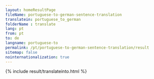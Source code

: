 ```yaml
---
layout: homeResultPage
fileName: portuguese-to-german-sentence-translation
translatein: portuguese_to_german
folderName : translate
lang: pt
from: pt
to: de
langname: portuguese-to
permalink: /pt/portuguese-to-german-sentence-translation/result
sitemap: false
nointernationalization: true
---
```

{% include result/translateinto.html %}

<script src="/js/result/translation.js" data-foldername="{{page.folderName}}" data-lang="{{page.lang}}"></script>

